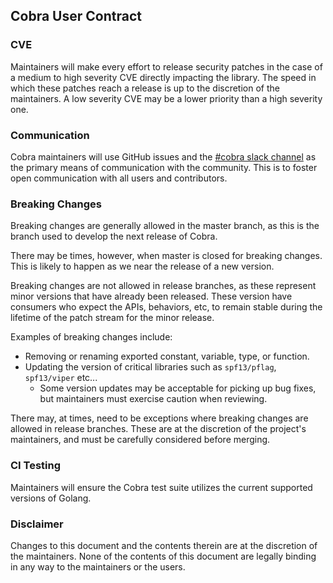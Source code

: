 ## Cobra User Contract

### CVE

Maintainers will make every effort to release security patches in the case of a medium to high severity CVE directly
impacting the library. The speed in which these patches reach a release is up to the discretion of the maintainers. A
low severity CVE may be a lower priority than a high severity one.

### Communication

Cobra maintainers will use GitHub issues and the [#cobra slack channel](https://gophers.slack.com/archives/CD3LP1199) as
the primary means of communication with the community. This is to foster open communication with all users and
contributors.

### Breaking Changes

Breaking changes are generally allowed in the master branch, as this is the branch used to develop the next release of
Cobra.

There may be times, however, when master is closed for breaking changes. This is likely to happen as we near the release
of a new version.

Breaking changes are not allowed in release branches, as these represent minor versions that have already been released.
These version have consumers who expect the APIs, behaviors, etc, to remain stable during the lifetime of the patch
stream for the minor release.

Examples of breaking changes include:

- Removing or renaming exported constant, variable, type, or function.
- Updating the version of critical libraries such as `spf13/pflag`, `spf13/viper` etc...
    - Some version updates may be acceptable for picking up bug fixes, but maintainers must exercise caution when
      reviewing.

There may, at times, need to be exceptions where breaking changes are allowed in release branches. These are at the
discretion of the project's maintainers, and must be carefully considered before merging.

### CI Testing

Maintainers will ensure the Cobra test suite utilizes the current supported versions of Golang.

### Disclaimer

Changes to this document and the contents therein are at the discretion of the maintainers.
None of the contents of this document are legally binding in any way to the maintainers or the users.
